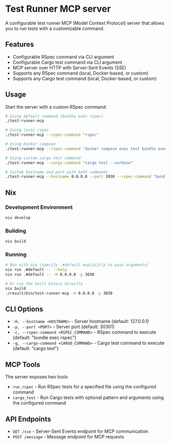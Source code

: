 # Test Runner MCP server

A configurable test runner MCP (Model Context Protocol) server that allows you to run tests with a customizable command.

## Features

- Configurable RSpec command via CLI argument
- Configurable Cargo test command via CLI argument
- MCP server over HTTP with Server-Sent Events (SSE)
- Supports any RSpec command (local, Docker-based, or custom)
- Supports any Cargo test command (local, Docker-based, or custom)

## Usage

Start the server with a custom RSpec command:

```bash
# Using default command (bundle exec rspec)
./test-runner-mcp

# Using local rspec
./test-runner-mcp --rspec-command "rspec"

# Using Docker compose
./test-runner-mcp --rspec-command "docker compose exec test bundle exec rspec"

# Using custom cargo test command
./test-runner-mcp --cargo-command "cargo test --verbose"

# Custom hostname and port with both commands
./test-runner-mcp --hostname 0.0.0.0 --port 3030 --rspec-command "bundle exec rspec" --cargo-command "cargo test"
```

## Nix

### Development Environment
```bash
nix develop
```

### Building
```bash
nix build
```

### Running
```bash
# Run with nix (specify .#default explicitly to pass arguments)
nix run .#default -- --help
nix run .#default -- -H 0.0.0.0 -p 3030

# Or run the built binary directly
nix build
./result/bin/test-runner-mcp -H 0.0.0.0 -p 3030
```

## CLI Options

- `-H, --hostname <HOSTNAME>` - Server hostname (default: 127.0.0.1)
- `-p, --port <PORT>` - Server port (default: 30301)
- `-c, --rspec-command <RSPEC_COMMAND>` - RSpec command to execute (default: "bundle exec rspec")
- `-g, --cargo-command <CARGO_COMMAND>` - Cargo test command to execute (default: "cargo test")

## MCP Tools

The server exposes two tools:

- `run_rspec` - Run RSpec tests for a specified file using the configured command
- `cargo_test` - Run Cargo tests with optional pattern and arguments using the configured command

## API Endpoints

- `GET /sse` - Server-Sent Events endpoint for MCP communication
- `POST /message` - Message endpoint for MCP requests
